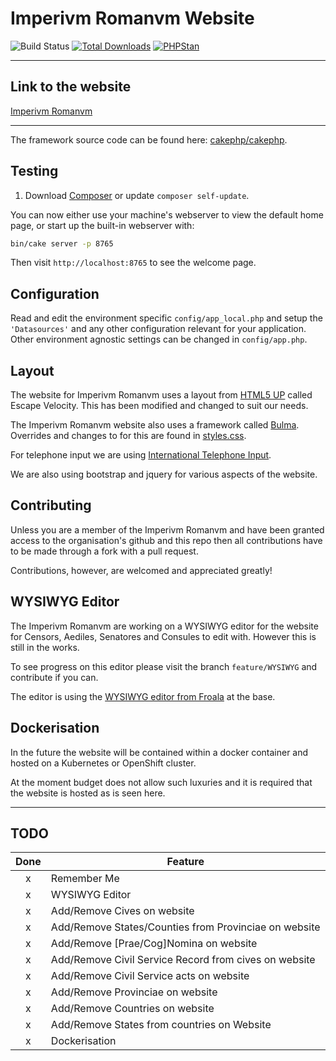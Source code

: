 # Imperivm Romanvm Website

![Build Status](https://github.com/cakephp/app/actions/workflows/ci.yml/badge.svg?branch=master)
[![Total Downloads](https://img.shields.io/packagist/dt/cakephp/app.svg?style=flat-square)](https://packagist.org/packages/cakephp/app)
[![PHPStan](https://img.shields.io/badge/PHPStan-level%207-brightgreen.svg?style=flat-square)](https://github.com/phpstan/phpstan)

---
## Link to the website

[Imperivm Romanvm](https://www.imperivm-romanvm.com/)

---

The framework source code can be found here: [cakephp/cakephp](https://github.com/cakephp/cakephp).

## Testing

1. Download [Composer](https://getcomposer.org/doc/00-intro.md) or update `composer self-update`.

You can now either use your machine's webserver to view the default home page, or start up the built-in webserver with:

```bash
bin/cake server -p 8765
```

Then visit `http://localhost:8765` to see the welcome page.

## Configuration

Read and edit the environment specific `config/app_local.php` and setup the 
`'Datasources'` and any other configuration relevant for your application.
Other environment agnostic settings can be changed in `config/app.php`.

## Layout

The website for Imperivm Romanvm uses a layout from [HTML5 UP](https://html5up.net) called Escape Velocity. This has been modified and changed to suit our needs.

The Imperivm Romanvm website also uses a framework called [Bulma](https://bulma.io). Overrides and changes to for this are found in [styles.css](webroot/css/style.css).

For telephone input we are using [International Telephone Input](https://github.com/jackocnr/intl-tel-input).

We are also using bootstrap and jquery for various aspects of the website.

## Contributing

Unless you are a member of the Imperivm Romanvm and have been granted access to the organisation's github and this repo then all contributions have to be made through a fork with a pull request.

Contributions, however, are welcomed and appreciated greatly!

## WYSIWYG Editor

The Imperivm Romanvm are working on a WYSIWYG editor for the website for Censors, Aediles, Senatores and Consules to edit with. However this is still in the works.

To see progress on this editor please visit the branch `feature/WYSIWYG` and contribute if you can.

The editor is using the [WYSIWYG editor from Froala](https://froala.com/wysiwyg-editor/) at the base.

## Dockerisation

In the future the website will be contained within a docker container and hosted on a Kubernetes or OpenShift cluster.

At the moment budget does not allow such luxuries and it is required that the website is hosted as is seen here.

---

## TODO

| Done      | Feature                                               |
| :---:     | ---                                                   |
| x         | Remember Me                                           |
| x         | WYSIWYG Editor                                        |
| x         | Add/Remove Cives on website                           |
| x         | Add/Remove States/Counties from Provinciae on website |
| x         | Add/Remove \[Prae/Cog\]Nomina on website              |
| x         | Add/Remove Civil Service Record from cives on website |
| x         | Add/Remove Civil Service acts on website              |
| x         | Add/Remove Provinciae on website                      |
| x         | Add/Remove Countries on website                       |
| x         | Add/Remove States from countries on Website           |
| x         | Dockerisation                                         |
